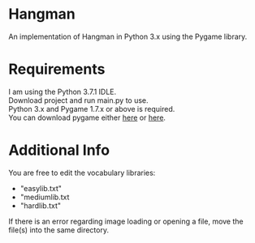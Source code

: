 # Hangman
An implementation of Hangman in Python 3.x using the Pygame library.

# Requirements
I am using the Python 3.7.1 IDLE.\
Download project and run main.py to use.\
Python 3.x and Pygame 1.7.x or above is required.\
You can download pygame either [here](https://www.pygame.org/download.shtml) or [here](https://bitbucket.org/pygame/pygame/downloads/).

# Additional Info
You are free to edit the vocabulary libraries:
- "easylib.txt"
- "mediumlib.txt
- "hardlib.txt"

If there is an error regarding image loading or opening a file, move the file(s) into the same directory.
